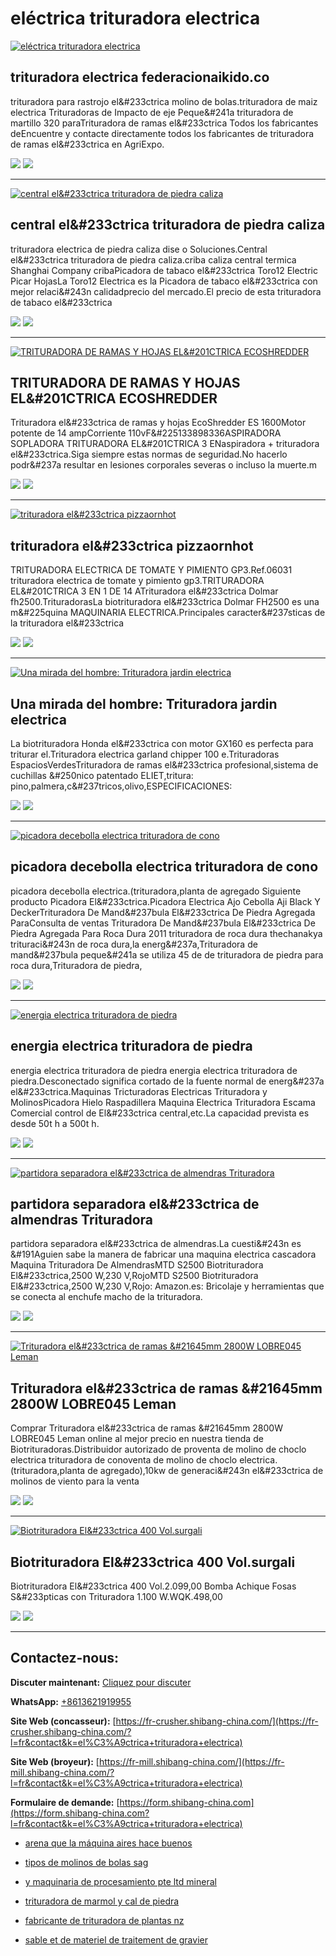 # eléctrica trituradora electrica

<a href="https://swt.shibang-china.com/?l=fr&img&k=el%C3%A9ctrica+trituradora+electrica" target="_blank">![eléctrica trituradora electrica](http://static.shibang-china.com/all-800x300/1310.jpg)</a>

## trituradora electrica federacionaikido.co
trituradora para rastrojo el&#233ctrica molino de bolas.trituradora de maiz electrica Trituradoras de Impacto de eje Peque&#241a trituradora de martillo 320 paraTrituradora de ramas el&#233ctrica Todos los fabricantes deEncuentre y contacte directamente todos los fabricantes de trituradora de ramas el&#233ctrica en AgriExpo.


<a href="https://whatsapp.shibangsoft.com/WhatsApp.php" target="_blank" title="WhatsApp">![](http://static.shibang-china.com/icon/whatsapp.png)</a> <a href="https://swt.shibang-china.com/?l=fr&icon&k=el%C3%A9ctrica+trituradora+electrica" target="_blank">![](http://static.shibang-china.com/icon/chat-fr.png)</a>

---

<a href="https://swt.shibang-china.com/?l=fr&img&k=el%C3%A9ctrica+trituradora+electrica" target="_blank">![central el&#233ctrica trituradora de piedra caliza](http://static.shibang-china.com/all-800x300/1147.jpg)</a>

## central el&#233ctrica trituradora de piedra caliza
trituradora electrica de piedra caliza dise o Soluciones.Central el&#233ctrica trituradora de piedra caliza.criba caliza central termica Shanghai Company cribaPicadora de tabaco el&#233ctrica Toro12 Electric Picar HojasLa Toro12 Electrica es la Picadora de tabaco el&#233ctrica con mejor relaci&#243n calidadprecio del mercado.El precio de esta trituradora de tabaco el&#233ctrica


<a href="https://whatsapp.shibangsoft.com/WhatsApp.php" target="_blank" title="WhatsApp">![](http://static.shibang-china.com/icon/whatsapp.png)</a> <a href="https://swt.shibang-china.com/?l=fr&icon&k=el%C3%A9ctrica+trituradora+electrica" target="_blank">![](http://static.shibang-china.com/icon/chat-fr.png)</a>

---

<a href="https://swt.shibang-china.com/?l=fr&img&k=el%C3%A9ctrica+trituradora+electrica" target="_blank">![TRITURADORA DE RAMAS Y HOJAS EL&#201CTRICA ECOSHREDDER](http://static.shibang-china.com/all-800x300/1459.jpg)</a>

## TRITURADORA DE RAMAS Y HOJAS EL&#201CTRICA ECOSHREDDER
Trituradora el&#233ctrica de ramas y hojas EcoShredder ES 1600Motor potente de 14 ampCorriente 110vF&#225133898336ASPIRADORA SOPLADORA TRITURADORA EL&#201CTRICA 3 ENaspiradora + trituradora el&#233ctrica.Siga siempre estas normas de seguridad.No hacerlo podr&#237a resultar en lesiones corporales severas o incluso la muerte.m


<a href="https://whatsapp.shibangsoft.com/WhatsApp.php" target="_blank" title="WhatsApp">![](http://static.shibang-china.com/icon/whatsapp.png)</a> <a href="https://swt.shibang-china.com/?l=fr&icon&k=el%C3%A9ctrica+trituradora+electrica" target="_blank">![](http://static.shibang-china.com/icon/chat-fr.png)</a>

---

<a href="https://swt.shibang-china.com/?l=fr&img&k=el%C3%A9ctrica+trituradora+electrica" target="_blank">![trituradora el&#233ctrica pizzaornhot](http://static.shibang-china.com/all-800x300/1112.jpg)</a>

## trituradora el&#233ctrica pizzaornhot
TRITURADORA ELECTRICA DE TOMATE Y PIMIENTO GP3.Ref.06031 trituradora electrica de tomate y pimiento gp3.TRITURADORA EL&#201CTRICA 3 EN 1 DE 14 ATrituradora el&#233ctrica Dolmar fh2500.TrituradorasLa biotrituradora el&#233ctrica Dolmar FH2500 es una m&#225quina MAQUINARIA ELECTRICA.Principales caracter&#237sticas de la trituradora el&#233ctrica


<a href="https://whatsapp.shibangsoft.com/WhatsApp.php" target="_blank" title="WhatsApp">![](http://static.shibang-china.com/icon/whatsapp.png)</a> <a href="https://swt.shibang-china.com/?l=fr&icon&k=el%C3%A9ctrica+trituradora+electrica" target="_blank">![](http://static.shibang-china.com/icon/chat-fr.png)</a>

---

<a href="https://swt.shibang-china.com/?l=fr&img&k=el%C3%A9ctrica+trituradora+electrica" target="_blank">![Una mirada del hombre: Trituradora jardin electrica](http://static.shibang-china.com/all-800x300/211.jpg)</a>

## Una mirada del hombre: Trituradora jardin electrica
La biotrituradora Honda el&#233ctrica con motor GX160 es perfecta para triturar el.Trituradora electrica garland chipper 100 e.Trituradoras EspaciosVerdesTrituradora de ramas el&#233ctrica profesional,sistema de cuchillas &#250nico patentado ELIET,tritura: pino,palmera,c&#237tricos,olivo,ESPECIFICACIONES:


<a href="https://whatsapp.shibangsoft.com/WhatsApp.php" target="_blank" title="WhatsApp">![](http://static.shibang-china.com/icon/whatsapp.png)</a> <a href="https://swt.shibang-china.com/?l=fr&icon&k=el%C3%A9ctrica+trituradora+electrica" target="_blank">![](http://static.shibang-china.com/icon/chat-fr.png)</a>

---

<a href="https://swt.shibang-china.com/?l=fr&img&k=el%C3%A9ctrica+trituradora+electrica" target="_blank">![picadora decebolla electrica trituradora de cono](http://static.shibang-china.com/all-800x300/207.jpg)</a>

## picadora decebolla electrica trituradora de cono
picadora decebolla electrica.(trituradora,planta de agregado Siguiente producto Picadora El&#233ctrica.Picadora Electrica Ajo Cebolla Aji Black Y DeckerTrituradora De Mand&#237bula El&#233ctrica De Piedra Agregada ParaConsulta de ventas Trituradora De Mand&#237bula El&#233ctrica De Piedra Agregada Para Roca Dura 2011 trituradora de roca dura thechanakya trituraci&#243n de roca dura,la energ&#237a,Trituradora de mand&#237bula peque&#241a se utiliza 45 de de trituradora de piedra para roca dura,Trituradora de piedra,


<a href="https://whatsapp.shibangsoft.com/WhatsApp.php" target="_blank" title="WhatsApp">![](http://static.shibang-china.com/icon/whatsapp.png)</a> <a href="https://swt.shibang-china.com/?l=fr&icon&k=el%C3%A9ctrica+trituradora+electrica" target="_blank">![](http://static.shibang-china.com/icon/chat-fr.png)</a>

---

<a href="https://swt.shibang-china.com/?l=fr&img&k=el%C3%A9ctrica+trituradora+electrica" target="_blank">![energia electrica trituradora de piedra](http://static.shibang-china.com/all-800x300/1172.jpg)</a>

## energia electrica trituradora de piedra
energia electrica trituradora de piedra energia electrica trituradora de piedra.Desconectado significa cortado de la fuente normal de energ&#237a el&#233ctrica.Maquinas Tricturadoras Electricas Trituradora y MolinosPicadora Hielo Raspadillera Maquina Electrica Trituradora Escama Comercial control de El&#233ctrica central,etc.La capacidad prevista es desde 50t h a 500t h.


<a href="https://whatsapp.shibangsoft.com/WhatsApp.php" target="_blank" title="WhatsApp">![](http://static.shibang-china.com/icon/whatsapp.png)</a> <a href="https://swt.shibang-china.com/?l=fr&icon&k=el%C3%A9ctrica+trituradora+electrica" target="_blank">![](http://static.shibang-china.com/icon/chat-fr.png)</a>

---

<a href="https://swt.shibang-china.com/?l=fr&img&k=el%C3%A9ctrica+trituradora+electrica" target="_blank">![partidora separadora el&#233ctrica de almendras Trituradora](http://static.shibang-china.com/all-800x300/565.jpg)</a>

## partidora separadora el&#233ctrica de almendras Trituradora
partidora separadora el&#233ctrica de almendras.La cuesti&#243n es &#191Aguien sabe la manera de fabricar una maquina electrica cascadora Maquina Trituradora De AlmendrasMTD S2500 Biotrituradora El&#233ctrica,2500 W,230 V,RojoMTD S2500 Biotrituradora El&#233ctrica,2500 W,230 V,Rojo: Amazon.es: Bricolaje y herramientas que se conecta al enchufe macho de la trituradora.


<a href="https://whatsapp.shibangsoft.com/WhatsApp.php" target="_blank" title="WhatsApp">![](http://static.shibang-china.com/icon/whatsapp.png)</a> <a href="https://swt.shibang-china.com/?l=fr&icon&k=el%C3%A9ctrica+trituradora+electrica" target="_blank">![](http://static.shibang-china.com/icon/chat-fr.png)</a>

---

<a href="https://swt.shibang-china.com/?l=fr&img&k=el%C3%A9ctrica+trituradora+electrica" target="_blank">![Trituradora el&#233ctrica de ramas &#21645mm 2800W LOBRE045 Leman](http://static.shibang-china.com/all-800x300/162.jpg)</a>

## Trituradora el&#233ctrica de ramas &#21645mm 2800W LOBRE045 Leman
Comprar Trituradora el&#233ctrica de ramas &#21645mm 2800W LOBRE045 Leman online al mejor precio en nuestra tienda de Biotrituradoras.Distribuidor autorizado de proventa de molino de choclo electrica trituradora de conoventa de molino de choclo electrica.(trituradora,planta de agregado),10kw de generaci&#243n el&#233ctrica de molinos de viento para la venta


<a href="https://whatsapp.shibangsoft.com/WhatsApp.php" target="_blank" title="WhatsApp">![](http://static.shibang-china.com/icon/whatsapp.png)</a> <a href="https://swt.shibang-china.com/?l=fr&icon&k=el%C3%A9ctrica+trituradora+electrica" target="_blank">![](http://static.shibang-china.com/icon/chat-fr.png)</a>

---

<a href="https://swt.shibang-china.com/?l=fr&img&k=el%C3%A9ctrica+trituradora+electrica" target="_blank">![Biotrituradora El&#233ctrica 400 Vol.surgali](http://static.shibang-china.com/all-800x300/1432.jpg)</a>

## Biotrituradora El&#233ctrica 400 Vol.surgali
Biotrituradora El&#233ctrica 400 Vol.2.099,00 Bomba Achique Fosas S&#233pticas con Trituradora 1.100 W.WQK.498,00

<a href="https://whatsapp.shibangsoft.com/WhatsApp.php" target="_blank" title="WhatsApp">![](http://static.shibang-china.com/icon/whatsapp.png)</a> <a href="https://swt.shibang-china.com/?l=fr&icon&k=el%C3%A9ctrica+trituradora+electrica" target="_blank">![](http://static.shibang-china.com/icon/chat-fr.png)</a>

---
## Contactez-nous:

**Discuter maintenant:** [Cliquez pour discuter](https://swt.shibang-china.com?l=fr&contact&k=el%C3%A9ctrica+trituradora+electrica)

**WhatsApp:**  [+8613621919955](https://whatsapp.shibangsoft.com/WhatsApp.php)

**Site Web (concasseur):** [https://fr-crusher.shibang-china.com/](https://fr-crusher.shibang-china.com/?l=fr&contact&k=el%C3%A9ctrica+trituradora+electrica)

**Site Web (broyeur):** [https://fr-mill.shibang-china.com/](https://fr-mill.shibang-china.com/?l=fr&contact&k=el%C3%A9ctrica+trituradora+electrica)

**Formulaire de demande:** [https://form.shibang-china.com](https://form.shibang-china.com?l=fr&contact&k=el%C3%A9ctrica+trituradora+electrica)

* [arena que la máquina aires hace buenos](../64/arena%20que%20la%20m%C3%A1quina%20aires%20hace%20buenos.md)

* [tipos de molinos de bolas sag](../62/tipos%20de%20molinos%20de%20bolas%20sag.md)

* [y maquinaria de procesamiento pte ltd mineral](../62/y%20maquinaria%20de%20procesamiento%20pte%20ltd%20mineral.md)

* [trituradora de marmol y cal de piedra](../64/trituradora%20de%20marmol%20y%20cal%20de%20piedra.md)

* [fabricante de trituradora de plantas nz](../63/fabricante%20de%20trituradora%20de%20plantas%20nz.md)

* [sable et de materiel de traitement de gravier](../61/sable%20et%20de%20materiel%20de%20traitement%20de%20gravier.md)
